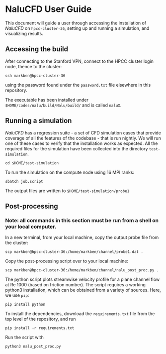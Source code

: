 # NaluCFD User Guide
This document will guide a user through accessing the installation of _NaluCFD_ on `hpcc-cluster-36`, setting up and running a simulation, and visualizing results.

## Accessing the build

After connecting to the Stanford VPN, connect to the HPCC cluster login node, thence to the cluster:

```
ssh markben@hpcc-cluster-36
```

using the password found under the `password.txt` file elsewhere in this repository. 

The executable has been installed under `$HOME/codes/nalu/build/Nalu/build/` and is called `naluX`.

## Running a simulation

_NaluCFD_ has a regression suite - a set of CFD simulation cases that provide coverage of all the features of the codebase - that is run nightly. We will run one of 
these cases to verify that the installation works as expected. All the required files for the simulation have been collected into the directory `test-simulation`. 

```
cd $HOME/test-simulation
```

To run the simulation on the compute node using 16 MPI ranks:

```
sbatch job.script
```

The output files are written to `$HOME/test-simulation/probe1`

## Post-processing 
### Note: all commands in this section must be run from a shell on your local computer.

In a new terminal, from your local machine, copy the output probe file from the cluster:

```
scp markben@hpcc-cluster-36:/home/markben/channel/probe1.dat .
```

Copy the post-processing script over to your local machine:

```
scp markben@hpcc-cluster-36:/home/markben/channel/nalu_post_proc.py .
```

The python script plots streamwise velocity profile for a plane channel flow at Re 1000 (based on friction number). The script requires a working python3 installation, which can be obtained from a variety of sources. Here, we use `pip`:

```
pip install python
```

To install the dependencies, download the `requirements.txt` file from the top level of the repository, and run

```
pip install -r requirements.txt
```

Run the script with 

```
python3 nalu_post_proc.py
```

